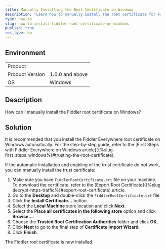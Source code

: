 ```yaml
---
title: Manually Installing the Root Certificate on Windows
description: "Learn how to manually install the root certificate for Fiddler Everywhere on Windows."
type: how-to
slug: how-to-install-fiddler-root-certificate-on-windows
publish: true
res_type: kb
---
```


## Environment

|   |   |
|---|---|
| Product   |
| Product Version | 1.0.0 and above  |
| OS | Windows |

## Description

How can I manually install the Fiddler root certificate on Windows?

## Solution

It is recommended that you install the Fiddler Everywhere root certificate on Windows automatically. For the step-by-step guide, refer to the [First Steps with Fiddler Everywhere on Windows article]({%slug first_steps_windows%}#trusting-the-root-certificate).

If the automatic installation and enabling of the trust certificate do not work, you can manually install the trust certificate:

1. Make sure you have `FiddlerRootCertificate.crt` file on your machine. To download the certificate, refer to the [Export Root Certificate]({%slug decrypt-https-traffic%}#export-root-certificate) article.
1. Go to the __Desktop__ and double-click the `FiddlerRootCertificate.crt` file.
1. Click the __Install Certificate...__ button.
1. Select the __Local Machine__ store location and click __Next__.
1. Select the __Place all certificates in the following store__ option and click __Browse...__.
1. Choose the __Trusted Root Certification Authorities__ folder and click __OK__.
1. Click __Next__ to go to the final step of __Certificate Import Wizard__.
1. Click __Finish__.

The Fiddler root certificate is now installed.
